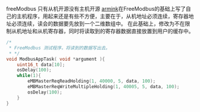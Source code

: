 freeModbus 只有从机开源没有主机开源
[armink](https://github.com/armink/FreeModbus_Slave-Master-RTT-STM32)在FreeModbus的基础上写了自己的主机程序，用起来还是有些不方便，主要在于，从机地址必须连续，寄存器地址必须连续，读会的数据要先放到一个二维数组中。
在此基础上，修改为不在限制从机地址和从机寄存器，同时将读取到的寄存器数据直接放置到用户的缓存中。

``` c
/*
 * FreeModbus 测试程序，将读到的数据写出去。
 * */
void ModbusAppTask( void *argument ){
	uint16_t data[10];
	osDelay(100);
	while(1){
		eMBMasterReqReadHolding(1, 40000, 5, data, 100);
		eMBMasterReqWriteMultipleHolding(1, 40005, 5, data, 100);
		osDelay(100);
	}
}
```
